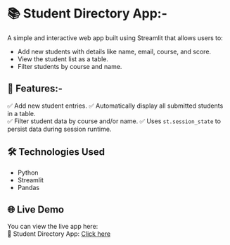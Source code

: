# 📚 Student Directory App:-
A simple and interactive web app built using Streamlit that allows users to:
- Add new students with details like name, email, course, and score.
- View the student list as a table.
- Filter students by course and name.

## 🚀 Features:-
✅ Add new student entries.
✅ Automatically display all submitted students in a table.  
✅ Filter student data by course and/or name.
✅ Uses `st.session_state` to persist data during session runtime.


## 🛠️ Technologies Used

- Python
- Streamlit
- Pandas

 
## 🌐 Live Demo
You can view the live app here:  
🔗 Student Directory App: [Click here](https://ai-ml-by-cynbit-gsluum83frmdzwsup6roqb.streamlit.app)
